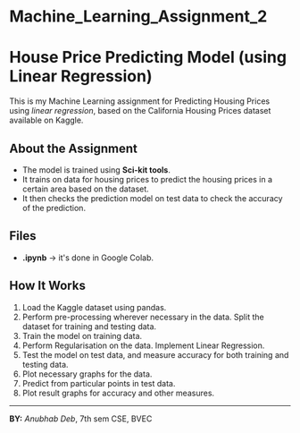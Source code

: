 # Machine_Learning_Assignment_2

# House Price Predicting Model (using Linear Regression)

This is my  Machine Learning assignment for Predicting Housing Prices using *linear regression*, based on the California Housing Prices dataset available on Kaggle.  

## About the Assignment
- The model is trained using **Sci-kit tools**.
- It trains on data for housing prices to predict the housing prices in a certain area based on the dataset.
- It then checks the prediction model on test data to check the accuracy of the prediction.

## Files
- **.ipynb** → it's done in Google Colab.

## How It Works
1. Load the Kaggle dataset using pandas.
2. Perform pre-processing wherever necessary in the data. Split the dataset for training and testing data.
3. Train the model on training data.
4. Perform Regularisation on the data. Implement Linear Regression.
5. Test the model on test data, and measure accuracy for both training and testing data.
6. Plot necessary graphs for the data. 
7. Predict from particular points in test data.
8. Plot result graphs for accuracy and other measures.


---
**BY:** *Anubhab Deb*,
        7th sem CSE, BVEC 
